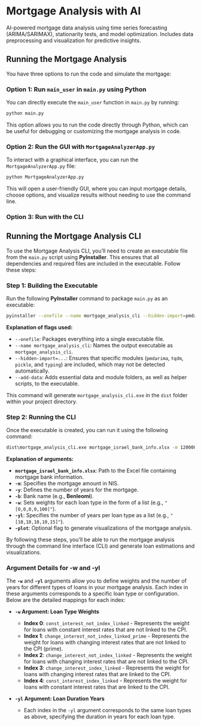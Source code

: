 # **Mortgage Analysis with AI**
AI-powered mortgage data analysis using time series forecasting (ARIMA/SARIMAX), stationarity tests, and model optimization. Includes data preprocessing and visualization for predictive insights.

## **Running the Mortgage Analysis**
You have three options to run the code and simulate the mortgage:

### **Option 1**: Run `main_user` in `main.py` using Python
You can directly execute the `main_user` function in `main.py` by running:

```bash
python main.py
```

This option allows you to run the code directly through Python, which can be useful for debugging or customizing the mortgage analysis in code.

### **Option 2**: Run the GUI with `MortgageAnalyzerApp.py`
To interact with a graphical interface, you can run the `MortgageAnalyzerApp.py` file:

```bash
python MortgageAnalyzerApp.py
```

This will open a user-friendly GUI, where you can input mortgage details, choose options, and visualize results without needing to use the command line.

### **Option 3**: Run with the CLI

## **Running the Mortgage Analysis CLI**
To use the Mortgage Analysis CLI, you’ll need to create an executable file from the `main.py` script using **PyInstaller**. This ensures that all dependencies and required files are included in the executable. Follow these steps:

### **Step 1**: **Building the Executable**
Run the following **PyInstaller** command to package `main.py` as an executable:

```bash
pyinstaller --onefile --name mortgage_analysis_cli --hidden-import=pmdarima --hidden-import=tqdm --hidden-import=pickle --hidden-import=typing --add-data "mortgage_toolkit;mortgage_toolkit" --add-data "AI;AI" --add-data "payback_methods;payback_methods" --add-data "plot_utils.py;." --add-data "utills.py;." --add-data "my_argparser.py;." main.py
```

**Explanation of flags used:**

- `--onefile`: Packages everything into a single executable file.
- `--name mortgage_analysis_cli`: Names the output executable as `mortgage_analysis_cli`.
- `--hidden-import=...`: Ensures that specific modules (`pmdarima`, `tqdm`, `pickle`, and `typing`) are included, which may not be detected automatically.
- `--add-data`: Adds essential data and module folders, as well as helper scripts, to the executable.

This command will generate `mortgage_analysis_cli.exe` in the `dist` folder within your project directory.

### **Step 2**: **Running the CLI**
Once the executable is created, you can run it using the following command:

```bash
dist\mortgage_analysis_cli.exe mortgage_israel_bank_info.xlsx -m 1200000 -y 15 -b Benleomi -w "[0,0,0,0,100]" -yl "[10,10,10,10,15]" -plot
```

**Explanation of arguments:**

- **`mortgage_israel_bank_info.xlsx`**: Path to the Excel file containing mortgage bank information.
- **`-m`**: Specifies the mortgage amount in NIS.
- **`-y`**: Defines the number of years for the mortgage.
- **`-b`**: Bank name (e.g., **Benleomi**).
- **`-w`**: Sets weights for each loan type in the form of a list (e.g., `"[0,0,0,0,100]"`).
- **`-yl`**: Specifies the number of years per loan type as a list (e.g., `"[10,10,10,10,15]"`).
- **`-plot`**: Optional flag to generate visualizations of the mortgage analysis.

By following these steps, you’ll be able to run the mortgage analysis through the command line interface (CLI) and generate loan estimations and visualizations.

### **Argument Details for -w and -yl**
The **`-w`** and **`-yl`** arguments allow you to define weights and the number of years for different types of loans in your mortgage analysis. Each index in these arguments corresponds to a specific loan type or configuration. Below are the detailed mappings for each index:

- **`-w` Argument: Loan Type Weights**

   - **Index 0**: `const_interest_not_index_linked` - Represents the weight for loans with constant interest rates that are not linked to the CPI.
   - **Index 1**: `change_interest_not_index_linked_prime` - Represents the weight for loans with changing interest rates that are not linked to the CPI (prime).
   - **Index 2**: `change_interest_not_index_linked` - Represents the weight for loans with changing interest rates that are not linked to the CPI.
   - **Index 3**: `change_interest_index_linked` - Represents the weight for loans with changing interest rates that are linked to the CPI.
   - **Index 4**: `const_interest_index_linked` - Represents the weight for loans with constant interest rates that are linked to the CPI.

- **`-yl` Argument: Loan Duration Years**

   - Each index in the `-yl` argument corresponds to the same loan types as above, specifying the duration in years for each loan type.

